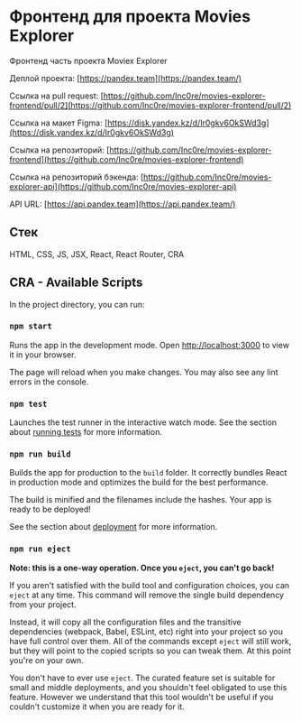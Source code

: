 # Фронтенд для проекта Movies Explorer

Фронтенд часть проекта Moviex Explorer

Деплой проекта: [https://pandex.team](https://pandex.team/)

Ссылка на pull request: [https://github.com/Inc0re/movies-explorer-frontend/pull/2](https://github.com/Inc0re/movies-explorer-frontend/pull/2)

Ссылка на макет Figma: [https://disk.yandex.kz/d/Ir0gkv6OkSWd3g](https://disk.yandex.kz/d/Ir0gkv6OkSWd3g)

Ссылка на репозиторий: [https://github.com/Inc0re/movies-explorer-frontend](https://github.com/Inc0re/movies-explorer-frontend)

Ссылка на репозиторий бэкенда: [https://github.com/Inc0re/movies-explorer-api](https://github.com/Inc0re/movies-explorer-api)

API URL: [https://api.pandex.team](https://api.pandex.team/)

## Стек

HTML, CSS, JS, JSX, React, React Router, CRA

## СRA - Available Scripts

In the project directory, you can run:

### `npm start`

Runs the app in the development mode.
Open [http://localhost:3000](http://localhost:3000) to view it in your browser.

The page will reload when you make changes.
You may also see any lint errors in the console.

### `npm test`

Launches the test runner in the interactive watch mode.
See the section about [running tests](https://facebook.github.io/create-react-app/docs/running-tests) for more information.

### `npm run build`

Builds the app for production to the `build` folder.
It correctly bundles React in production mode and optimizes the build for the best performance.

The build is minified and the filenames include the hashes.
Your app is ready to be deployed!

See the section about [deployment](https://facebook.github.io/create-react-app/docs/deployment) for more information.

### `npm run eject`

**Note: this is a one-way operation. Once you `eject`, you can't go back!**

If you aren't satisfied with the build tool and configuration choices, you can `eject` at any time. This command will remove the single build dependency from your project.

Instead, it will copy all the configuration files and the transitive dependencies (webpack, Babel, ESLint, etc) right into your project so you have full control over them. All of the commands except `eject` will still work, but they will point to the copied scripts so you can tweak them. At this point you're on your own.

You don't have to ever use `eject`. The curated feature set is suitable for small and middle deployments, and you shouldn't feel obligated to use this feature. However we understand that this tool wouldn't be useful if you couldn't customize it when you are ready for it.
